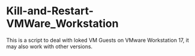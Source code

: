# Kill-and-Restart-VMWare_Workstation

 This is a script to deal with loked VM Guests on VMware Workstation 17, it may also work with other versions.
